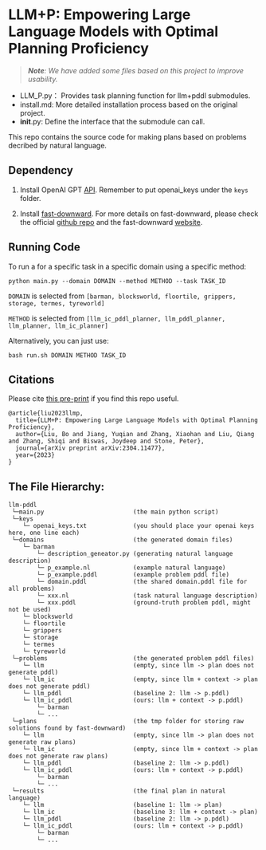 # LLM+P: Empowering Large Language Models with Optimal Planning Proficiency

> ***Note**: We have added some files based on this project to improve usability.*

- LLM_P.py： Provides task planning function for llm+pddl submodules.
- install.md: More detailed installation process based on the original project.
- __init__.py: Define the interface that the submodule can call.

This repo contains the source code for making plans based on problems decribed by natural language.

## Dependency

1. Install OpenAI GPT [API](https://platform.openai.com/docs/quickstart/build-your-application). Remember to put openai_keys under the ```keys``` folder.

2. Install [fast-downward](https://drive.google.com/file/d/16HlP14IN06asIXYAZ8RHR1P7-cEYwhA6/view). For more details on fast-downward, please check the official [github repo](https://github.com/aibasel/downward) and the fast-downward [website](https://www.fast-downward.org/).

## Running Code
To run a for a specific task in a specific domain using a specific method:
```
python main.py --domain DOMAIN --method METHOD --task TASK_ID
```
`DOMAIN` is selected from
```[barman, blocksworld, floortile, grippers, storage, termes, tyreworld]```

`METHOD` is selected from
```[llm_ic_pddl_planner, llm_pddl_planner, llm_planner, llm_ic_planner]```

Alternatively, you can just use:
```
bash run.sh DOMAIN METHOD TASK_ID
```

## Citations
Please cite [this pre-print](https://arxiv.org/abs/2304.11477) if you find this repo useful.

```
@article{liu2023llmp,
  title={LLM+P: Empowering Large Language Models with Optimal Planning Proficiency},
  author={Liu, Bo and Jiang, Yuqian and Zhang, Xiaohan and Liu, Qiang and Zhang, Shiqi and Biswas, Joydeep and Stone, Peter},
  journal={arXiv preprint arXiv:2304.11477},
  year={2023}
}
```

## The File Hierarchy:
```
llm-pddl
 └─main.py                         (the main python script)
 └─keys
    └─ openai_keys.txt             (you should place your openai keys here, one line each)
 └─domains                         (the generated domain files)
    └─ barman
        └─ description_geneator.py (generating natural language description)
        └─ p_example.nl            (example natural language)
        └─ p_example.pddl          (example problem pddl file)
        └─ domain.pddl             (the shared domain.pddl file for all problems)
        └─ xxx.nl                  (task natural language description)
        └─ xxx.pddl                (ground-truth problem pddl, might not be used)
    └─ blocksworld
    └─ floortile
    └─ grippers
    └─ storage
    └─ termes
    └─ tyreworld
 └─problems                        (the generated problem pddl files)
    └─ llm                         (empty, since llm -> plan does not generate pddl)
    └─ llm_ic                      (empty, since llm + context -> plan does not generate pddl)    
    └─ llm_pddl                    (baseline 2: llm -> p.pddl)
    └─ llm_ic_pddl                 (ours: llm + context -> p.pddl)
        └─ barman
        └─ ...
 └─plans                           (the tmp folder for storing raw solutions found by fast-downward)
    └─ llm                         (empty, since llm -> plan does not generate raw plans)
    └─ llm_ic                      (empty, since llm + context -> plan does not generate raw plans)
    └─ llm_pddl                    (baseline 2: llm -> p.pddl)
    └─ llm_ic_pddl                 (ours: llm + context -> p.pddl)
        └─ barman
        └─ ...
 └─results                         (the final plan in natural language)
    └─ llm                         (baseline 1: llm -> plan)
    └─ llm_ic                      (baseline 3: llm + context -> plan)
    └─ llm_pddl                    (baseline 2: llm -> p.pddl)
    └─ llm_ic_pddl                 (ours: llm + context -> p.pddl)
        └─ barman
        └─ ...
 ```
